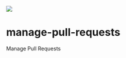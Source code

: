 ![](https://github.com/khanabid20/manage-pull-requests-1/workflows/Auto%20Merge%20Owner/badge.svg)
# manage-pull-requests
Manage Pull Requests

